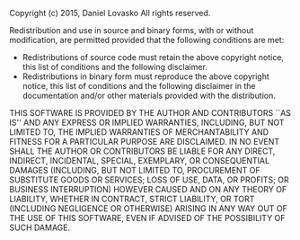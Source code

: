 Copyright (c) 2015, Daniel Lovasko
All rights reserved. 

Redistribution and use in source and binary forms, with or without 
modification, are permitted provided that the following conditions are met: 

 * Redistributions of source code must retain the above copyright notice, 
   this list of conditions and the following disclaimer. 
 * Redistributions in binary form must reproduce the above copyright 
   notice, this list of conditions and the following disclaimer in the 
   documentation and/or other materials provided with the distribution. 

THIS SOFTWARE IS PROVIDED BY THE AUTHOR AND CONTRIBUTORS ``AS IS'' AND ANY 
EXPRESS OR IMPLIED WARRANTIES, INCLUDING, BUT NOT LIMITED TO, THE IMPLIED 
WARRANTIES OF MERCHANTABILITY AND FITNESS FOR A PARTICULAR PURPOSE ARE 
DISCLAIMED. IN NO EVENT SHALL THE AUTHOR OR CONTRIBUTORS BE LIABLE FOR ANY 
DIRECT, INDIRECT, INCIDENTAL, SPECIAL, EXEMPLARY, OR CONSEQUENTIAL DAMAGES 
(INCLUDING, BUT NOT LIMITED TO, PROCUREMENT OF SUBSTITUTE GOODS OR 
SERVICES; LOSS OF USE, DATA, OR PROFITS; OR BUSINESS INTERRUPTION) HOWEVER 
CAUSED AND ON ANY THEORY OF LIABILITY, WHETHER IN CONTRACT, STRICT 
LIABILITY, OR TORT (INCLUDING NEGLIGENCE OR OTHERWISE) ARISING IN ANY WAY 
OUT OF THE USE OF THIS SOFTWARE, EVEN IF ADVISED OF THE POSSIBILITY OF SUCH
DAMAGE. 
